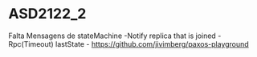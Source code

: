 # ASD2122_2

Falta Mensagens de stateMachine 
-Notify replica that is joined
-Rpc(Timeout) lastState - https://github.com/jivimberg/paxos-playground

